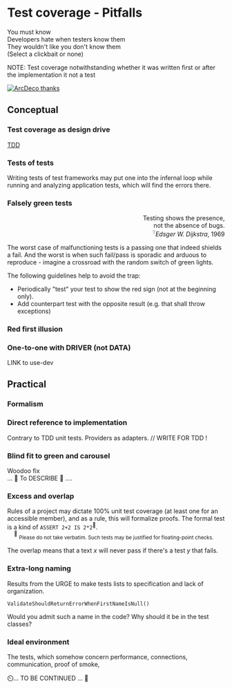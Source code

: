 # Test coverage - Pitfalls 

You must know\
Developers hate when testers know them\
They wouldn't like you don't know them\
(Select a clickbait or none)


NOTE: Test coverage notwithstanding whether it was written first or after the implementation it not a test 

[![ArcDeco thanks](https://img.shields.io/badge/Powered-by_quotes-white?style=flat&labelColor=3A3B3C&color=green)](../../../pencraft/README+/quotes/README+/cornerstones.md#QA)

## Conceptual

### Test coverage as design drive

 [TDD](../../~design/drive) 

### Tests of tests

Writing tests of test frameworks may put one into the infernal loop while running and analyzing application tests, which will find the errors there.

### Falsely green tests

<p dir="rtl">,Testing shows the presence<br/>.not the absence of bugs
<br/><i>Edsger W. Dijkstra</i>, 1969<sup>❔</sup></p>

The worst case of malfunctioning tests is a passing one that indeed shields a fail. And the worst is when such fail/pass is sporadic and arduous to reproduce - imagine a crossroad with the random switch of green lights.

The following guidelines help to avoid the trap:

+ Periodically "test" your test to show the red sign (not at the beginning only).
+ Add counterpart test with the opposite result (e.g. that shall throw exceptions)

### Red first illusion

### One-to-one with DRIVER (not DATA)

LINK to use-dev

## Practical

### Formalism


### Direct reference to implementation

Contrary to TDD unit tests. Providers as adapters. // WRITE FOR TDD !

### Blind fit to green and carousel

Woodoo fix\
... 🚧  To DESCRIBE 🚧 ....

### Excess and overlap

Rules of a project may dictate 100% unit test coverage (at least one for an accessible member), and as a rule, this will formalize proofs. The formal test is a kind of `ASSERT 2+2 IS 2*2`<sup>:large_orange_diamond:</sup>.\
&nbsp;&nbsp;&nbsp;&nbsp;<sup>:large_orange_diamond:</sup>&nbsp;<sub>Please do not take verbatim. Such tests may be justified for floating-point checks.</sub>

The overlap means that a text _x_ will never pass if there's a test _y_ that fails. 


### Extra-long naming

Results from the URGE to make tests lists to specification and lack of organization.

`ValidateShouldReturnErrorWhenFirstNameIsNull()`

Would you admit such a name in the code? Why should it be in the test classes?

### Ideal environment

The tests, which somehow concern performance, connections, communication, proof of smoke, 

⏲️... TO BE CONTINUED ... 🚧
